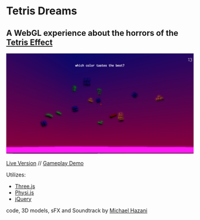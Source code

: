 # Tetris Dreams
## A WebGL experience about the horrors of the [Tetris Effect](https://en.wikipedia.org/wiki/Tetris_effect)

![screenshot](https://github.com/MichaelHazani/tetris-dreams/blob/master/scshot.png)

[Live Version](http://michaelhazani.com/projects/tetris-dreams) // [Gameplay Demo](https://www.youtube.com/watch?v=K5Do0njxWrg)

Utilizes:
* [Three.js](http://threejs.org)
* [Physi.js](http://chandlerprall.github.io/Physijs/)
* [jQuery](https://jquery.com/)

code, 3D models, sFX and Soundtrack by [Michael Hazani](http://michaelhazani.com)
